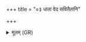 +++
title = "०३ धाता वेद सवितैतानि"

+++
<details><summary>मूलम् (GR)</summary>

धाता वेद सवितैतानि सर्वा  
बृहस्पतिः प्रथमो देवो अग्निः ।  
एभिर् इन्द्रो जठरम् आपृणीते +++(Bhatt. yebhir; ebhir with K)+++  
त्रिभिः पात्रैर् उत विश्वे च देवाः ॥
</details>